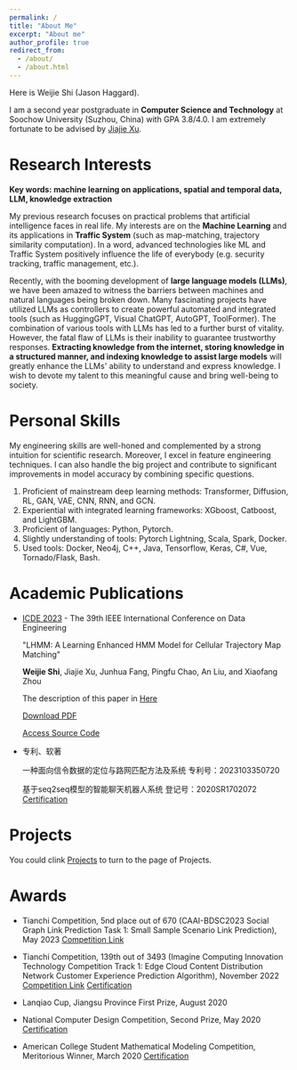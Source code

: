 ```yaml
---
permalink: /
title: "About Me"
excerpt: "About me"
author_profile: true
redirect_from: 
  - /about/
  - /about.html
---
```


Here is Weijie Shi (Jason Haggard).

I am a second year postgraduate in **Computer Science and Technology** at Soochow University (Suzhou, China) with GPA 3.8/4.0. I am extremely fortunate to be advised by [Jiajie Xu](http://web.suda.edu.cn/xujj/).

Research Interests
======
**Key words: machine learning on applications, spatial and temporal data, LLM, knowledge extraction** 

My previous research focuses on practical problems that artificial intelligence faces in real life. My interests are on the **Machine Learning** and its applications in **Traffic System** (such as map-matching, trajectory similarity computation). In a word, advanced technologies like ML and Traffic System positively influence the life of everybody (e.g. security tracking, traffic management, etc.).

Recently, with the booming development of **large language models (LLMs)**, we have been amazed to witness the barriers between machines and natural languages being broken down. Many fascinating projects have utilized LLMs as controllers to create powerful automated and integrated tools (such as HuggingGPT, Visual ChatGPT, AutoGPT, ToolFormer). The combination of various tools with LLMs has led to a further burst of vitality. However, the fatal flaw of LLMs is their inability to guarantee trustworthy responses. **Extracting knowledge from the internet, storing knowledge in a structured manner, and indexing knowledge to assist large models** will greatly enhance the LLMs' ability to understand and express knowledge. I wish to devote my talent to this meaningful cause and bring well-being to society.

Personal Skills
===========
My engineering skills are well-honed and complemented by a strong intuition for scientific research.
Moreover, I excel in feature engineering techniques. I can also handle the big project and contribute to significant improvements in model accuracy by combining specific questions.


1. Proficient of mainstream deep learning methods: Transformer, Diffusion, RL, GAN, VAE, CNN, RNN, and GCN.
2. Experiential with integrated learning frameworks: XGboost, Catboost, and LightGBM.
3. Proficient of languages: Python, Pytorch.
4. Slightly understanding of tools: Pytorch Lightning, Scala, Spark, Docker.
5. Used tools: Docker, Neo4j, C++, Java, Tensorflow, Keras, C#, Vue, Tornado/Flask, Bash.

Academic Publications
======
- [ICDE 2023](https://icde2023.ics.uci.edu/) - The 39th IEEE International Conference on Data Engineering

  "LHMM: A Learning Enhanced HMM Model for Cellular Trajectory Map Matching"

  **Weijie Shi**, Jiajie Xu, Junhua Fang, Pingfu Chao, An Liu, and Xiaofang Zhou

  The description of this paper in [Here]({{site.url}}/publications/LHMM)

  [Download PDF]({{site.url}}/files/LHMM.pdf)

  [Access Source Code](https://github.com/shiweijiezero/LHMM)



- 专利、软著

  一种面向信令数据的定位与路网匹配方法及系统 专利号：2023103350720

  基于seq2seq模型的智能聊天机器人系统 登记号：2020SR1702072
  [Certification]({{site.url}}/files/20S062软件证书.pdf)

Projects
===========
You could clink [Projects](https://shiweijiezero.github.io/weijie.github.io/projects) to turn to the page of Projects.


Awards
===========
- Tianchi Competition, 5nd place out of 670 (CAAI-BDSC2023 Social Graph Link Prediction Task 1: Small Sample Scenario Link Prediction), May 2023
  [Competition Link](https://tianchi.aliyun.com/competition/entrance/532073/introduction)

- Tianchi Competition, 139th out of 3493 (Imagine Computing Innovation Technology Competition Track 1: Edge Cloud Content Distribution Network Customer Experience Prediction Algorithm), November 2022
  [Competition Link](https://tianchi.aliyun.com/competition/entrance/532030/introduction)
  [Certification](https://shiweijiezero.github.io/weijie.github.io/files/阿里天池用户体验预测证书.pdf)

- Lanqiao Cup, Jiangsu Province First Prize, August 2020

- National Computer Design Competition, Second Prize, May 2020
  [Certification]({{site.url}}/files/中国计算机设计大赛二等奖.jpg)

- American College Student Mathematical Modeling Competition, Meritorious Winner, March 2020
  [Certification]({{site.url}}/files/数学建模美赛M奖.pdf)
